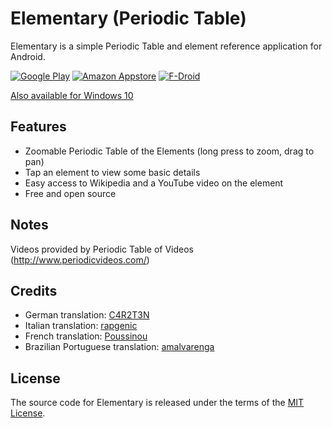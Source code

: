 # Elementary (Periodic Table)

Elementary is a simple Periodic Table and element reference application for Android.

[![Google Play](https://raw.githubusercontent.com/ultramega/elementary/master/store/en-play-badge.png)](https://play.google.com/store/apps/details?id=com.ultramegatech.ey) [![Amazon Appstore](https://raw.githubusercontent.com/ultramega/elementary/master/store/en-amazon-badge.png)](http://www.amazon.com/gp/mas/dl/android?p=com.ultramegatech.ey) [![F-Droid](https://raw.githubusercontent.com/ultramega/elementary/master/store/en-fdroid-badge.png)](https://f-droid.org/repository/browse/?fdid=com.ultramegatech.ey)

[Also available for Windows 10](https://github.com/ultramega/elementary-uwp)

## Features

- Zoomable Periodic Table of the Elements (long press to zoom, drag to pan)
- Tap an element to view some basic details
- Easy access to Wikipedia and a YouTube video on the element
- Free and open source

## Notes

Videos provided by Periodic Table of Videos (http://www.periodicvideos.com/)

## Credits

- German translation: [C4R2T3N](https://github.com/C4R2T3N)
- Italian translation: [rapgenic](https://github.com/rapgenic)
- French translation: [Poussinou](https://github.com/Poussinou)
- Brazilian Portuguese translation: [amalvarenga](https://github.com/amalvarenga)

## License

The source code for Elementary is released under the terms of the [MIT License](http://sguidetti.mit-license.org/).
